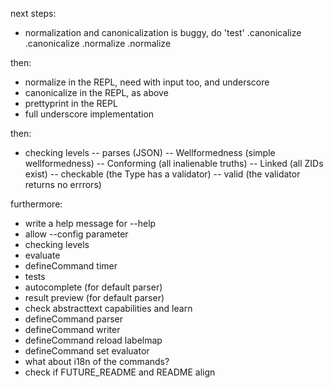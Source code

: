 next steps:
- normalization and canonicalization is buggy, do
'test'
.canonicalize
.canonicalize
.normalize
.normalize

then:
- normalize in the REPL, need with input too, and underscore
- canonicalize in the REPL, as above
- prettyprint in the REPL
- full underscore implementation

then:
- checking levels
-- parses (JSON)
-- Wellformedness (simple wellformedness)
-- Conforming (all inalienable truths)
-- Linked (all ZIDs exist)
-- checkable (the Type has a validator)
-- valid (the validator returns no errrors)

furthermore:
- write a help message for --help
- allow --config parameter
- checking levels
- evaluate
- defineCommand timer
- tests
- autocomplete (for default parser)
- result preview (for default parser)
- check abstracttext capabilities and learn
- defineCommand parser
- defineCommand writer
- defineCommand reload labelmap
- defineCommand set evaluator
- what about i18n of the commands?
- check if FUTURE_README and README align
